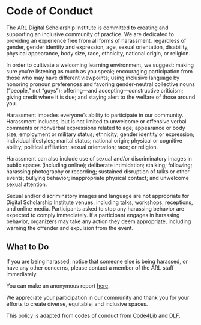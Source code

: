 # Code of Conduct
The ARL Digital Scholarship Institute is committed to creating and supporting an inclusive community of practice. We are dedicated to providing an experience free from all forms of harassment, regardless of gender, gender identity and expression, age, sexual orientation, disability, physical appearance, body size, race, ethnicity, national origin, or religion. 
 
In order to cultivate a welcoming learning environment, we suggest: making sure you’re  listening as much as you speak; encouraging participation from those who may have different viewpoints; using inclusive language by honoring pronoun preferences and favoring gender-neutral collective nouns (“people,” not “guys”); offering—and accepting—constructive criticism; giving credit where it is due; and staying alert to the welfare of those around you.
 
Harassment impedes everyone’s ability to participate in our community. Harassment includes, but is not limited to unwelcome or offensive verbal comments or nonverbal expressions related to age; appearance or body size; employment or military status; ethnicity; gender identity or expression; individual lifestyles; marital status; national origin; physical or cognitive ability; political affiliation; sexual orientation; race; or religion. 
 
Harassment can also include use of sexual and/or discriminatory images in public spaces (including online); deliberate intimidation; stalking; following; harassing photography or recording; sustained disruption of talks or other events; bullying behavior; inappropriate physical contact; and unwelcome sexual attention.
 
Sexual and/or discriminatory images and language are not appropriate for Digital Scholarship Institute venues, including talks, workshops, receptions, and online media. Participants asked to stop any harassing behavior are expected to comply immediately. If a participant engages in harassing behavior, organizers may take any action they deem appropriate, including warning the offender and expulsion from the event.
 
## What to Do
If you are being harassed, notice that someone else is being harassed, or have any other concerns, please contact a member of the ARL staff immediately.
 
You can make an anonymous report [here](https://goo.gl/forms/Jgt8Rcu3KR0NIhA1).
 
We appreciate your participation in our community and thank you for your efforts to create diverse, equitable, and inclusive spaces.
 
This policy is adapted from codes of conduct from [Code4Lib](https://github.com/code4lib/antiharassment-policy/blob/master/code_of_conduct.md) and [DLF](https://www.diglib.org/about/code-of-conduct/).
